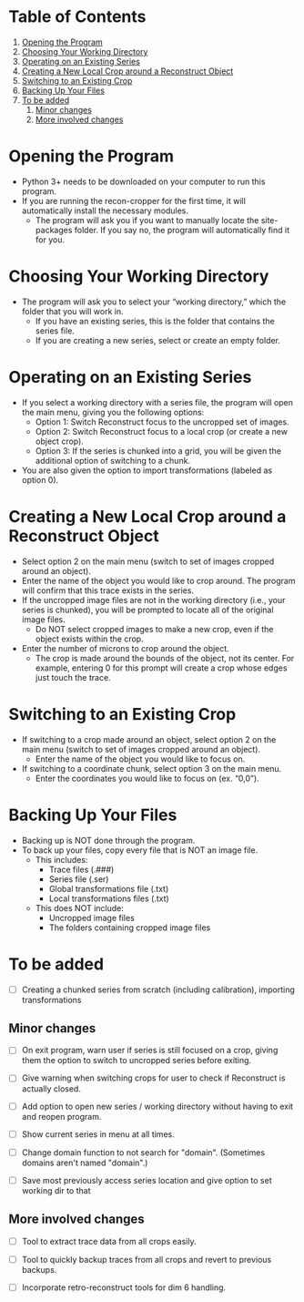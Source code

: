 
# Table of Contents

1.  [Opening the Program](#org0f9ad45)
2.  [Choosing Your Working Directory](#org10aca4a)
3.  [Operating on an Existing Series](#org8d70cf6)
4.  [Creating a New Local Crop around a Reconstruct Object](#orgaa65e7b)
5.  [Switching to an Existing Crop](#orgf93476a)
6.  [Backing Up Your Files](#org1161cac)
7.  [To be added](#org9f5ef2b)
    1.  [Minor changes](#orgbc936b1)
    2.  [More involved changes](#org663dd62)



<a id="org0f9ad45"></a>

# Opening the Program

-   Python 3+ needs to be downloaded on your computer to run this program.
-   If you are running the recon-cropper for the first time, it will automatically install the necessary modules. 
    -   The program will ask you if you want to manually locate the site-packages folder. If you say no, the program will automatically find it for you.


<a id="org10aca4a"></a>

# Choosing Your Working Directory

-   The program will ask you to select your “working directory,” which the folder that you will work in.
    -   If you have an existing series, this is the folder that contains the series file.
    -   If you are creating a new series, select or create an empty folder.


<a id="org8d70cf6"></a>

# Operating on an Existing Series

-   If you select a working directory with a series file, the program will open the main menu, giving you the following options:
    -   Option 1: Switch Reconstruct focus to the uncropped set of images.
    -   Option 2: Switch Reconstruct focus to a local crop (or create a new object crop).
    -   Option 3: If the series is chunked into a grid, you will be given the additional option of switching to a chunk.
-   You are also given the option to import transformations (labeled as option 0).


<a id="orgaa65e7b"></a>

# Creating a New Local Crop around a Reconstruct Object

-   Select option 2 on the main menu (switch to set of images cropped around an object).
-   Enter the name of the object you would like to crop around. The program will confirm that this trace exists in the series.
-   If the uncropped image files are not in the working directory (i.e., your series is chunked), you will be prompted to locate all of the original image files.
    -   Do NOT select cropped images to make a new crop, even if the object exists within the crop.
-   Enter the number of microns to crop around the object.
    -   The crop is made around the bounds of the object, not its center. For example, entering 0 for this prompt will create a crop whose edges just touch the trace.


<a id="orgf93476a"></a>

# Switching to an Existing Crop

-   If switching to a crop made around an object, select option 2 on the main menu (switch to set of images cropped around an object).
    -   Enter the name of the object you would like to focus on.
-   If switching to a coordinate chunk, select option 3 on the main menu.
    -   Enter the coordinates you would like to focus on (ex. “0,0”).


<a id="org1161cac"></a>

# Backing Up Your Files

-   Backing up is NOT done through the program.
-   To back up your files, copy every file that is NOT an image file.
    -   This includes:
        -   Trace files (.###)
        -   Series file (.ser)
        -   Global transformations file (.txt)
        -   Local transformations files (.txt)
    -   This does NOT include:
        -   Uncropped image files
        -   The folders containing cropped image files


<a id="org9f5ef2b"></a>

# To be added

-   [ ] Creating a chunked series from scratch (including calibration), importing transformations


<a id="orgbc936b1"></a>

## Minor changes

-   [ ] On exit program, warn user if series is still focused on a crop, giving them the option to switch to uncropped series before exiting.

-   [ ] Give warning when switching crops for user to check if Reconstruct is actually closed.

-   [ ] Add option to open new series / working directory without having to exit and reopen program.

-   [ ] Show current series in menu at all times.

-   [ ] Change domain function to not search for "domain". (Sometimes domains aren't named "domain".)

-   [ ] Save most previously access series location and give option to set working dir to that


<a id="org663dd62"></a>

## More involved changes

-   [ ] Tool to extract trace data from all crops easily.

-   [ ] Tool to quickly backup traces from all crops and revert to previous backups.

-   [ ] Incorporate retro-reconstruct tools for dim 6 handling.

